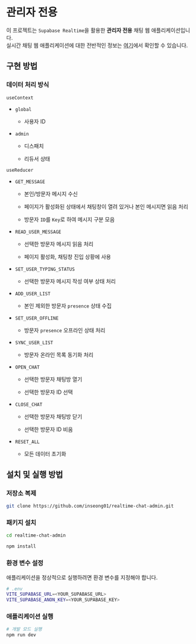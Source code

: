 # 관리자 전용

이 프로젝트는 `Supabase Realtime`을 활용한 **관리자 전용** 채팅 웹 애플리케이션입니다.  
실시간 채팅 웹 애플리케이션에 대한 전반적인 정보는 [여기](https://github.com/inseong01/supabase-realtime-chat)에서 확인할 수 있습니다.

## 구현 방법

### 데이터 처리 방식

`useContext`

- `global`

  - 사용자 ID

- `admin`

  - 디스패치

  - 리듀서 상태

`useReducer`

- `GET_MESSAGE`

  - 본인/방문자 메시지 수신

  - 페이지가 활성화된 상태에서 채팅창이 열려 있거나 본인 메시지면 읽음 처리

  - 방문자 `ID`를 `Key`로 하여 메시지 구분 모음

- `READ_USER_MESSAGE`

  - 선택한 방문자 메시지 읽음 처리

  - 페이지 활성화, 채팅창 진입 상황에 사용

- `SET_USER_TYPING_STATUS`

  - 선택한 방문자 메시지 작성 여부 상태 처리

- `ADD_USER_LIST`

  - 본인 제외한 방문자 `presence` 상태 수집

- `SET_USER_OFFLINE`

  - 방문자 `presence` 오프라인 상태 처리

- `SYNC_USER_LIST`

  - 방문자 온라인 목록 동기화 처리

- `OPEN_CHAT`

  - 선택한 방문자 채팅방 열기

  - 선택한 방문자 ID 선택

- `CLOSE_CHAT`

  - 선택한 방문자 채팅방 닫기

  - 선택한 방문자 ID 비움

- `RESET_ALL`

  - 모든 데이터 초기화

## 설치 및 실행 방법

### 저장소 복제

```bash
git clone https://github.com/inseong01/realtime-chat-admin.git
```

### 패키지 설치

```bash
cd realtime-chat-admin
```

```bash
npm install
```

### 환경 변수 설정

애플리케이션을 정상적으로 실행하려면 환경 변수를 지정해야 합니다.

```bash
# .env
VITE_SUPABASE_URL=<YOUR_SUPABASE_URL>
VITE_SUPABASE_ANON_KEY=<YOUR_SUPABASE_KEY>
```

### 애플리케이션 실행

```bash
# 개발 모드 실행
npm run dev
```
